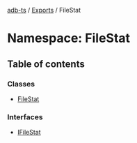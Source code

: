 [adb-ts](../README.md) / [Exports](../modules.md) / FileStat

# Namespace: FileStat

## Table of contents

### Classes

- [FileStat](../classes/FileStat.FileStat.md)

### Interfaces

- [IFileStat](../interfaces/FileStat.IFileStat.md)
